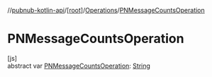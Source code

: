 //[pubnub-kotlin-api](../../../index.md)/[[root]](../index.md)/[Operations](index.md)/[PNMessageCountsOperation](-p-n-message-counts-operation.md)

# PNMessageCountsOperation

[js]\
abstract var [PNMessageCountsOperation](-p-n-message-counts-operation.md): [String](https://kotlinlang.org/api/core/kotlin-stdlib/kotlin/-string/index.html)
